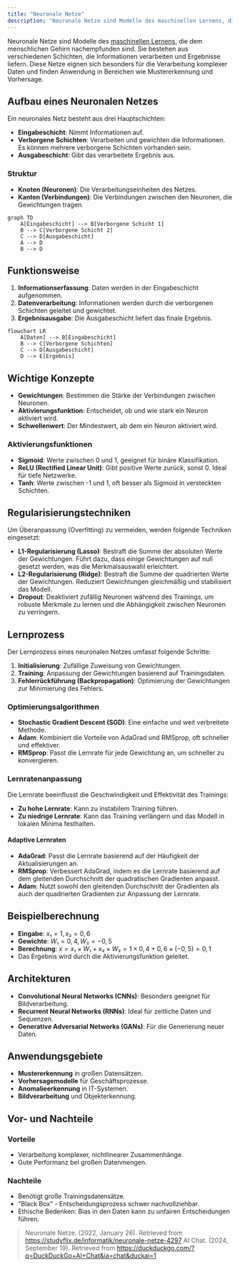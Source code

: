 ```yaml
---
title: "Neuronale Netze"
description: "Neuronale Netze sind Modelle des maschinellen Lernens, die aus Eingabe-, verborgenen und Ausgabeschichten bestehen. Sie verarbeiten Daten durch Gewichtungen und Aktivierungsfunktionen, mit Anwendungen in Mustererkennung und Vorhersage."
---
```


Neuronale Netze sind Modelle des [maschinellen Lernens](/open-fidup/lerninhalte/maschinelles-lernen), die dem menschlichen Gehirn nachempfunden sind. Sie bestehen aus verschiedenen Schichten, die Informationen verarbeiten und Ergebnisse liefern. Diese Netze eignen sich besonders für die Verarbeitung komplexer Daten und finden Anwendung in Bereichen wie Mustererkennung und Vorhersage.

## Aufbau eines Neuronalen Netzes
Ein neuronales Netz besteht aus drei Hauptschichten:

- **Eingabeschicht**: Nimmt Informationen auf.
- **Verborgene Schichten**: Verarbeiten und gewichten die Informationen. Es können mehrere verborgene Schichten vorhanden sein.
- **Ausgabeschicht**: Gibt das verarbeitete Ergebnis aus.

### Struktur
- **Knoten (Neuronen)**: Die Verarbeitungseinheiten des Netzes.
- **Kanten (Verbindungen)**: Die Verbindungen zwischen den Neuronen, die Gewichtungen tragen.

```mermaid
graph TD
    A[Eingabeschicht] --> B[Verborgene Schicht 1]
    B --> C[Verborgene Schicht 2]
    C --> D[Ausgabeschicht]
    A --> D
    B --> D
```

## Funktionsweise
1. **Informationserfassung**: Daten werden in der Eingabeschicht aufgenommen.
2. **Datenverarbeitung**: Informationen werden durch die verborgenen Schichten geleitet und gewichtet.
3. **Ergebnisausgabe**: Die Ausgabeschicht liefert das finale Ergebnis.

```mermaid
flowchart LR
    A[Daten] --> B[Eingabeschicht]
    B --> C[Verborgene Schichten]
    C --> D[Ausgabeschicht]
    D --> E[Ergebnis]
```

## Wichtige Konzepte
- **Gewichtungen**: Bestimmen die Stärke der Verbindungen zwischen Neuronen.
- **Aktivierungsfunktion**: Entscheidet, ob und wie stark ein Neuron aktiviert wird.
- **Schwellenwert**: Der Mindestwert, ab dem ein Neuron aktiviert wird.

### Aktivierungsfunktionen
- **Sigmoid**: Werte zwischen 0 und 1, geeignet für binäre Klassifikation.
- **ReLU (Rectified Linear Unit)**: Gibt positive Werte zurück, sonst 0. Ideal für tiefe Netzwerke.
- **Tanh**: Werte zwischen -1 und 1, oft besser als Sigmoid in versteckten Schichten.

## Regularisierungstechniken
Um Überanpassung (Overfitting) zu vermeiden, werden folgende Techniken eingesetzt:

- **L1-Regularisierung (Lasso)**: Bestraft die Summe der absoluten Werte der Gewichtungen. Führt dazu, dass einige Gewichtungen auf null gesetzt werden, was die Merkmalsauswahl erleichtert.
- **L2-Regularisierung (Ridge)**: Bestraft die Summe der quadrierten Werte der Gewichtungen. Reduziert Gewichtungen gleichmäßig und stabilisiert das Modell.
- **Dropout**: Deaktiviert zufällig Neuronen während des Trainings, um robuste Merkmale zu lernen und die Abhängigkeit zwischen Neuronen zu verringern.

## Lernprozess
Der Lernprozess eines neuronalen Netzes umfasst folgende Schritte:

1. **Initialisierung**: Zufällige Zuweisung von Gewichtungen.
2. **Training**: Anpassung der Gewichtungen basierend auf Trainingsdaten.
3. **Fehlerrückführung (Backpropagation)**: Optimierung der Gewichtungen zur Minimierung des Fehlers.

### Optimierungsalgorithmen
- **Stochastic Gradient Descent (SGD)**: Eine einfache und weit verbreitete Methode.
- **Adam**: Kombiniert die Vorteile von AdaGrad und RMSprop, oft schneller und effektiver.
- **RMSprop**: Passt die Lernrate für jede Gewichtung an, um schneller zu konvergieren.

### Lernratenanpassung
Die Lernrate beeinflusst die Geschwindigkeit und Effektivität des Trainings:

- **Zu hohe Lernrate**: Kann zu instabilem Training führen.
- **Zu niedrige Lernrate**: Kann das Training verlängern und das Modell in lokalen Minima festhalten.

#### Adaptive Lernraten
- **AdaGrad**: Passt die Lernrate basierend auf der Häufigkeit der Aktualisierungen an.
- **RMSprop**: Verbessert AdaGrad, indem es die Lernrate basierend auf dem gleitenden Durchschnitt der quadratischen Gradienten anpasst.
- **Adam**: Nutzt sowohl den gleitenden Durchschnitt der Gradienten als auch der quadrierten Gradienten zur Anpassung der Lernrate.

## Beispielberechnung
- **Eingabe**: $x₁ = 1, x₂ = 0,6$
- **Gewichte**: $W₁ = 0,4, W₂ = -0,5$
- **Berechnung**: 
  $x = x₁ \times W₁ + x₂ \times W₂ = 1 \times 0,4 + 0,6 \times (-0,5) = 0,1$
- Das Ergebnis wird durch die Aktivierungsfunktion geleitet.

## Architekturen
- **Convolutional Neural Networks (CNNs)**: Besonders geeignet für Bildverarbeitung.
- **Recurrent Neural Networks (RNNs)**: Ideal für zeitliche Daten und Sequenzen.
- **Generative Adversarial Networks (GANs)**: Für die Generierung neuer Daten.

## Anwendungsgebiete
- **Mustererkennung** in großen Datensätzen.
- **Vorhersagemodelle** für Geschäftsprozesse.
- **Anomalieerkennung** in IT-Systemen.
- **Bildverarbeitung** und Objekterkennung.

## Vor- und Nachteile

### Vorteile
- Verarbeitung komplexer, nichtlinearer Zusammenhänge.
- Gute Performanz bei großen Datenmengen.

### Nachteile
- Benötigt große Trainingsdatensätze.
- "Black Box" - Entscheidungsprozess schwer nachvollziehbar.
- Ethische Bedenken: Bias in den Daten kann zu unfairen Entscheidungen führen.

> Neuronale Netze. (2022, January 26). Retrieved from https://studyflix.de/informatik/neuronale-netze-4297
> AI Chat. (2024, September 19). Retrieved from https://duckduckgo.com/?q=DuckDuckGo+AI+Chat&ia=chat&duckai=1